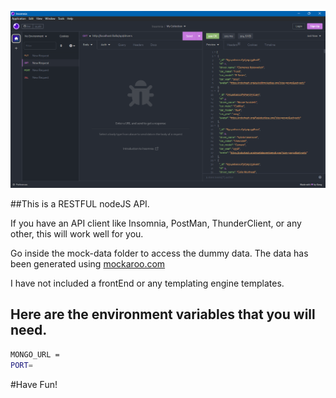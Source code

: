 ![Insomnia ScreenShot](./image.png)

##This is a RESTFUL nodeJS API.

If you have an API client like Insomnia, PostMan, ThunderClient, or any other, this will work well for you.

Go inside the mock-data folder to access the dummy data. The data has been generated using [mockaroo.com](https://www.mockaroo.com/)

I have not included a frontEnd or any templating engine templates.

## Here are the environment variables that you will need.

```bash
MONGO_URL = 
PORT= 
```

#Have Fun!
